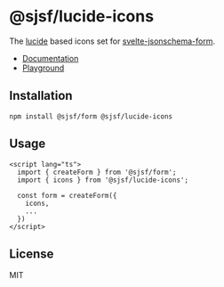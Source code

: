 # @sjsf/lucide-icons

The [lucide](https://github.com/lucide-icons/lucide) based icons set for [svelte-jsonschema-form](https://github.com/x0k/svelte-jsonschema-form).

- [Documentation](https://x0k.github.io/svelte-jsonschema-form/guides/labels-and-icons/#usage)
- [Playground](https://x0k.github.io/svelte-jsonschema-form/playground2/)

## Installation

```shell
npm install @sjsf/form @sjsf/lucide-icons
```

## Usage

```svelte
<script lang="ts">
  import { createForm } from '@sjsf/form';
  import { icons } from '@sjsf/lucide-icons';

  const form = createForm({
    icons,
    ...
  })
</script>
```

## License

MIT
